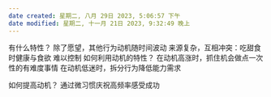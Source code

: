 ```yaml
---
date created: 星期二, 八月 29日 2023, 5:06:57 下午
date modified: 星期二, 十一月 21日 2023, 9:32:49 晚上
---
```

有什么特性？
	除了愿望，其他行为动机随时间波动
	来源复杂，互相冲突：吃甜食时健康与食欲
	难以控制
如何利用动机的特性？
	在动机高涨时，抓住机会做点一次性的有难度事情
	在动机低迷时，拆分行为降低能力需求

如何提高动机？
	通过微习惯庆祝高频率感受成功




